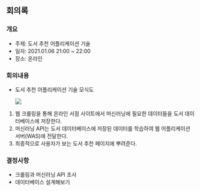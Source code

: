 ## 회의록

### 개요
- 주제: 도서 추천 어플리케이션 기술 
- 일자: 2021.01.06 21:00 ~ 22:00
- 장소: 온라인


### 회의내용

- 도서 추천 어플리케이션 기술 모식도

    <img src="https://drive.google.com/file/d/13uiDCF-oj_945IUT_aBadQCyrxDnlHbo/view?usp=sharing"></img>
    
 1. 웹 크롤링을 통해 온라인 서점 사이트에서 머신러닝에 필요한 데이터들을 도서 데이터베이스에 저장한다.  
 2. 머신러닝 API는 도서 데이터베이스에 저장된 데이터를 학습하여 웹 어플리케이션 서버(WAS)에 전달한다.  
 3. 최종적으로 사용자가 보는 도서 추천 페이지에 뿌려준다.


### 결정사항
- 크롤링과 머신러닝 API 조사
- 데이터베이스 설계해보기
